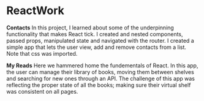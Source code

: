 # ReactWork

<b>Contacts</b>
In this project, I learned about some of the underpinning functionality that makes React tick. I created and nested components, passed props, manipulated state and navigated with the router. I created a simple app that lets the user view, add and remove contacts from a list. Note that css was imported.


<b>My Reads</b>
Here we hammered home the fundementals of React. In this app, the user can manage their library of books, moving them between shelves and searching for new ones through an API. The challenge of this app was reflecting the proper state of all the books; making sure their virtual shelf was consistent on all pages.
